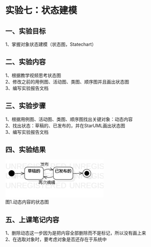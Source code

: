 # 实验七：状态建模

## 一、实验目标

1、掌握对象状态建模（状态图，Statechart）   

## 二、实验内容

1、根据教学视频思考状态图  
2、修改之前的用例图、活动图、类图、顺序图并且画出状态图  
3、编写实验报告文档  

## 三、实验步骤

1、根据用例图、活动图、类图、顺序图找出关键对象：动态内容  
2、找出状态：草稿的、已发布的，并在StarUML画出状态图  
3、编写实验报告文档  

## 四、实验结果

![用例图](./Lab7_StatechartDiagram1.jpg)        
图1.动态内容的状态图  

## 五、上课笔记内容
1、删除动态这一步因为是把内容全部删除而不是标记，所以没有画上来  
2、在选取对象时，要考虑对象是否还存在于系统中  
